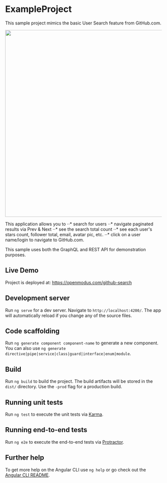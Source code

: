 # ExampleProject
This sample project mimics the basic User Search feature from GitHub.com.

<img src="https://openmodus.com/github-search/github-search.jpg" width="600" />


This application allows you to
⋅⋅* search for users
⋅⋅* navigate paginated results via Prev & Next 
⋅⋅* see the search total count
⋅⋅* see each user's stars count, follower total, email, avatar pic, etc.
⋅⋅* click on a user name/login to navigate to GitHub.com.

This sample uses both the GraphQL and REST API for demonstration purposes.

## Live Demo

Project is deployed at: https://openmodus.com/github-search

## Development server

Run `ng serve` for a dev server. Navigate to `http://localhost:4200/`. The app will automatically reload if you change any of the source files.

## Code scaffolding

Run `ng generate component component-name` to generate a new component. You can also use `ng generate directive|pipe|service|class|guard|interface|enum|module`.

## Build

Run `ng build` to build the project. The build artifacts will be stored in the `dist/` directory. Use the `-prod` flag for a production build.

## Running unit tests

Run `ng test` to execute the unit tests via [Karma](https://karma-runner.github.io).

## Running end-to-end tests

Run `ng e2e` to execute the end-to-end tests via [Protractor](http://www.protractortest.org/).

## Further help

To get more help on the Angular CLI use `ng help` or go check out the [Angular CLI README](https://github.com/angular/angular-cli/blob/master/README.md).
